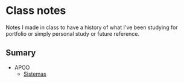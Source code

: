 # Class notes
Notes I made in class to have a history of what I've been studying for portfolio or simply personal study or future reference.

## Sumary

- APOO
  - <a href="https://github.com/akemi-adam/class-notes/blob/main/apoo/Sistemas.md">Sistemas</a>
